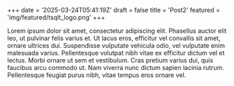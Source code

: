 +++
date = '2025-03-24T05:41:19Z'
draft = false
title = 'Post2'
featured = 'img/featured/tsqlt_logo.png'
+++

Lorem ipsum dolor sit amet, consectetur adipiscing elit. Phasellus auctor elit leo, ut pulvinar felis varius et. Ut lacus eros, efficitur vel convallis sit amet, ornare ultrices dui. Suspendisse vulputate vehicula odio, vel vulputate enim malesuada varius. Pellentesque volutpat nibh vitae ex efficitur dictum vel et lectus. Morbi ornare ut sem et vestibulum. Cras pretium varius dui, quis faucibus arcu commodo ut. Nam viverra nunc dictum sapien lacinia rutrum. Pellentesque feugiat purus nibh, vitae tempus eros ornare vel.